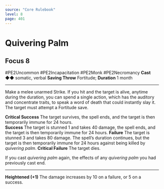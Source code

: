 ```yaml
---
source: "Core Rulebook"
level: 8
page: 401
---
```


# Quivering Palm
## Focus 8
#PE2Uncommon #PE2Incapacitation #PE2Monk #PE2Necromancy 
**Cast** ◆◆ somatic, verbal
**Saving Throw** Fortitude; **Duration** 1 month

-----
Make a melee unarmed Strike. If you hit and the target is alive, anytime during the duration, you can spend a single action, which has the auditory and concentrate traits, to speak a word of death that could instantly slay it. The target must attempt a Fortitude save.  

**Critical Success** The target survives, the spell ends, and the target is then temporarily immune for 24 hours.  
**Success** The target is stunned 1 and takes 40 damage, the spell ends, and the target is then temporarily immune for 24 hours. 
**Failure** The target is stunned 3 and takes 80 damage. The spell’s duration continues, but the target is then temporarily immune for 24 hours against being killed by *quivering palm*.
**Critical Failure** The target dies.  

If you cast *quivering palm* again, the effects of any *quivering palm* you had previously cast end.  

---
**Heightened (+1)** The damage increases by 10 on a failure, or 5 on a success.